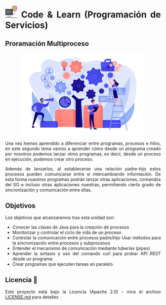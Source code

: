 <div align="justify">

# <img src=../../../images/computer.png width="40"> Code & Learn (Programación de Servicios)

## Proramación Multiproceso

<div align="center">

<img src=images/procesos.png width="400">

</div>

Una vez hemos aprendido a diferenciar entre programas, procesos e hilos, en este segundo tema vamos a aprender cómo desde un programa creado por nosotros podemos lanzar otros programas, es decir, desde un proceso en ejecución, podemos crear otro proceso.

Además de lanzarlos, al establecerse una relación padre-hijo estos procesos pueden comunicarse entre sí intercambiando información. De esta forma nuestros programas podrán lanzar otras aplicaciones, comandos del SO e incluso otras aplicaciones nuestras, permitiendo cierto grado de sincronización y comunicación entre ellas.

## Objetivos

Los objetivos que alcanzaremos tras esta unidad son:

- Conocer las clases de Java para la creación de procesos
- Monitorizar y controlar el ciclo de vida de un proceso
- Controlar la comunicación entre procesos padre/hijo
Usar métodos para la sincronización entre procesos y subprocesos
- Entender el mecanismo de comunicación mediante tuberías (pipes)
- Aprender la sintaxis y uso del comando curl para probar API REST desde un programa
- Crear programas que ejecuten tareas en paralelo.

## Licencia 📄

Este proyecto está bajo la Licencia (Apache 2.0) - mira el archivo [LICENSE.md](../../../LICENSE) para detalles

</div>